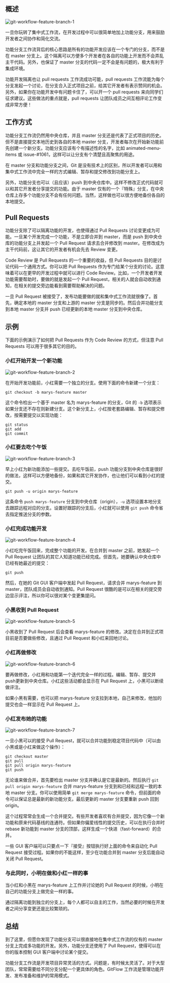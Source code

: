 ## 概述

![git-workflow-feature-branch-1](assets/git-workflow-feature-branch-1.png)

一旦你玩转了集中式工作流，在开发过程中可以很简单地加上功能分支，用来鼓励开发者之间协作和简化交流。

功能分支工作流背后的核心思路是所有的功能开发应该在一个专门的分支，而不是在 master 分支上。这个隔离可以方便多个开发者在各自的功能上开发而不会弄乱主干代码。另外，也保证了 master 分支的代码一定不会是有问题的，极大有利于集成环境。

功能开发隔离也让 pull requests 工作流成功可能，pull requests 工作流能为每个分支发起一个讨论，在分支合入正式项目之前，给其它开发者有表示赞同的机会。另外，如果你在功能开发中有问题卡住了，可以开一个 pull requests 来向同学们征求建议。这些做法的重点就是，pull requests 让团队成员之间互相评论工作变成非常方便！

## 工作方式

功能分支工作流仍然用中央仓库，并且 master 分支还是代表了正式项目的历史。但不是直接提交本地历史到各自的本地 master 分支，开发者每次在开始新功能前先创建一个新分支。功能分支应该有个有描述性的名字，比如 animated-menu-items 或 issue-#1061，这样可以让分支有个清楚且高聚焦的用途。

在 master 分支和功能分支之间，Git 是没有技术上的区别，所以开发者可以用和集中式工作流中完全一样的方式编辑、暂存和提交修改到功能分支上。

另外，功能分支也可以（且应该）push 到中央仓库中。这样不修改正式代码就可以和其它开发者分享提交的功能。由于 master 仅有的一个『特殊』分支，在中央仓库上存多个功能分支不会有任何问题。当然，这样做也可以很方便地备份各自的本地提交。

## Pull Requests

功能分支除了可以隔离功能的开发，也使得通过 Pull Requests 讨论变更成为可能。一旦某个开发完成一个功能，不是立即合并到 master，而是 push 到中央仓库的功能分支上并发起一个 Pull Request 请求去合并修改到 master。在修改成为主干代码前，这让其它的开发者有机会先去 Review 变更。

Code Review 是 Pull Requests 的一个重要的收益，但 Pull Requests 目的是讨论代码一个通用方式。你可以把 Pull Requests 作为专门给某个分支的讨论。这意味着可以在更早的开发过程中就可以进行 Code Review。比如，一个开发者开发功能需要帮助时，要做的就是发起一个 Pull Request，相关的人就会自动收到通知，在相关的提交旁边能看到需要帮助解决的问题。

一旦 Pull Request 被接受了，发布功能要做的就和集中式工作流就很像了。首先，确定本地的 master 分支和上游的 master 分支是同步的。然后合并功能分支到本地 master 分支并 push 已经更新的本地 master 分支到中央仓库。

## 示例

下面的示例演示了如何把 Pull Requests 作为 Code Review 的方式，但注意 Pull Requests 可以用于很多其它的目的。

### 小红开始开发一个新功能

![git-workflow-feature-branch-2](assets/git-workflow-feature-branch-2.png)

在开始开发功能前，小红需要一个独立的分支。使用下面的命令新建一个分支：

```text
git checkout -b marys-feature master
```

这个命令检出一个基于 master 名为 marys-feature 的分支，Git 的 `-b` 选项表示如果分支还不存在则新建分支。这个新分支上，小红按老套路编辑、暂存和提交修改，按需要提交以实现功能：

```text
git status
git add
git commit
```

### 小红要去吃个午饭

![git-workflow-feature-branch-3](assets/git-workflow-feature-branch-3.png)

早上小红为新功能添加一些提交。去吃午饭前，push 功能分支到中央仓库是很好的做法，这样可以方便地备份，如果和其它开发协作，也让他们可以看到小红的提交。

```text
git push -u origin marys-feature
```

这条命令 `push marys-feature` 分支到中央仓库（origin），`-u` 选项设置本地分支去跟踪远程对应的分支。设置好跟踪的分支后，小红就可以使用 `git push` 命令省去指定推送分支的参数。

### 小红完成功能开发

![git-workflow-feature-branch-4](assets/git-workflow-feature-branch-4.png)

小红吃完午饭回来，完成整个功能的开发。在合并到 master 之前，她发起一个 Pull Request 让团队的其它人知道功能已经完成。但首先，她要确认中央仓库中已经有她最近的提交：

```text
git push
```

然后，在她的 Git GUI 客户端中发起 Pull Request，请求合并 marys-feature 到 master，团队成员会自动收到通知。Pull Request 很酷的是可以在相关的提交旁边显示评注，所以你可以很对某个变更集提问。

### 小黑收到 Pull Request

![git-workflow-feature-branch-5](assets/git-workflow-feature-branch-5.png)

小黑收到了 Pull Request 后会查看 marys-feature 的修改。决定在合并到正式项目前是否要做些修改，且通过 Pull Request 和小红来回地讨论。

### 小红再做修改

![git-workflow-feature-branch-6](assets/git-workflow-feature-branch-6.png)

要再做修改，小红用和功能第一个迭代完全一样的过程。编辑、暂存、提交并push更新到中央仓库。小红这些活动都会显示在 Pull Request 上，小黑可以断续做评注。

如果小黑有需要，也可以把 marys-feature 分支拉到本地，自己来修改，他加的提交也会一样显示在 Pull Request 上。

### 小红发布她的功能

![git-workflow-feature-branch-7](assets/git-workflow-feature-branch-7-1559615847028.png)

一旦小黑可以的接受 Pull Request，就可以合并功能到稳定项目代码中（可以由小黑或是小红来做这个操作）：

```text
git checkout master
git pull
git pull origin marys-feature
git push
```

无论谁来做合并，首先要检出 master 分支并确认是它是最新的。然后执行 `git pull origin marys-feature` 合并 marys-feature 分支到和已经和远程一致的本地 master 分支。你可以使用简单 `git merge marys-feature` 命令，但前面的命令可以保证总是最新的新功能分支。最后更新的 master 分支要重新 push 回到 origin。

这个过程常常会生成一个合并提交。有些开发者喜欢有合并提交，因为它像一个新功能和原来代码基线的连通符。但如果你偏爱线性的提交历史，可以在执行合并时 rebase 新功能到 master 分支的顶部，这样生成一个快进（fast-forward）的合并。

一些 GUI 客户端可以只要点一下『接受』按钮执行好上面的命令来自动化 Pull Request 接受过程。如果你的不能这样，至少在功能合并到 master 分支后能自动关闭 Pull Request。

### 与此同时，小明在做和小红一样的事

当小红和小黑在 marys-feature 上工作并讨论她的 Pull Request 的时候，小明在自己的功能分支上做完全一样的事。

通过隔离功能到独立的分支上，每个人都可以自主的工作，当然必要的时候在开发者之间分享变更还是比较繁琐的。

## 总结

到了这里，但愿你发现了功能分支可以很直接地在集中式工作流的仅有的 master 分支上完成多功能的开发。另外，功能分支还使用了 Pull Request，使得可以在你的版本控制 GUI 客户端中讨论某个提交。

功能分支工作流是开发项目异常灵活的方式。问题是，有时候太灵活了。对于大型团队，常常需要给不同分支分配一个更具体的角色。GitFlow 工作流是管理功能开发、发布准备和维护的常用模式。